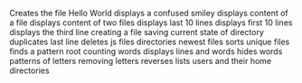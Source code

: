 Creates the file Hello World
displays a confused smiley
displays content of a file
displays content of two files
displays last 10 lines
displays first 10 lines
displays the third line
creating a file
saving current state of directory
duplicates last line
deletes js files
directories
newest files
sorts unique files
finds a pattern root
counting words
displays lines and words
hides words
patterns of letters
removing letters
reverses
lists users and their home directories
